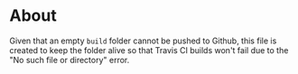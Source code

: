 # About

Given that an empty `build` folder cannot be pushed to Github, this file is created to keep the folder alive so that Travis CI builds won't fail due to the "No such file or directory" error.
